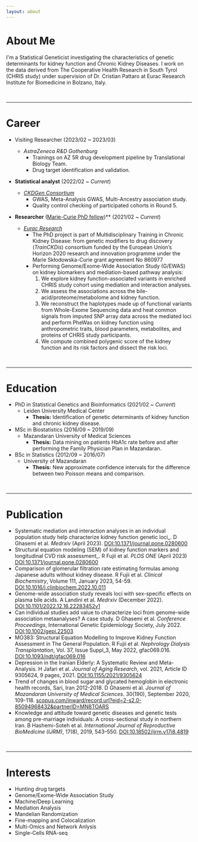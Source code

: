 ```yaml
---
layout: about 
---
```


# About Me
I'm a Statistical Geneticist investigating the characteristics of genetic determinants for kidney function and Chronic Kidney Diseases. I work on the data derived from The Cooperative Health Research in South Tyrol (CHRIS study) under supervision of Dr. Cristian Pattaro at Eurac Research Institute for Biomedicine in Bolzano, Italy. 

<br/>

---

# Career
* Visiting Researcher (2023/02 ~ 2023/03)
  * _AstraZeneca R&D Gothenburg_
    * Trainings on AZ 5R drug development pipeline by Translational Biology Team.
    * Drug target identification and validation.

* **Statistical analyst** (2022/02 ~ *Current*)
  * [_CKDGen Consortium_](http://ckdgen.imbi.uni-freiburg.de/)
    * GWAS, Meta-Analysis GWAS, Multi-Ancestry association study.
    * Quality control checking of participated cohorts in Round 5.

* **Researcher** ([Marie-Curie PhD fellow](https://www.trainckdis.eu/consortium/fellows/dariush-ghasemi))** (2021/02 ~ *Current*)
  * [_Eurac Research_](https://www.eurac.edu/en/people/dariush-ghasemi-semeskandeh)
    * The PhD project is part of Multidisciplinary Training in Chronic Kidney Disease: from genetic modifiers to drug discovery (_TrainCKDis_) consortium funded by the European Union’s Horizon 2020 research and innovation programme under the Marie Skłodowska-Curie grant agreement No 860977 
    * Performing Genome/Exome-Wide Association Study (G/EWAS) on kidney biomarkers and mediation-based pathway analysis:
      1. We explore kidney function-associated variants in enriched CHRIS study cohort using mediation and interaction analyses.
      2. We assess the associations across the bile-acid/proteome/metabolome and kidney function.
      3. We reconstruct the haplotypes made up of functional variants from Whole-Exome Sequencing data and heat common signals from imputed SNP array data across the mediated loci and perform PheWas on kidney function using anthropometric traits, blood parameters, metabolites, and proteins of CHRIS study participants.
      4. We compute combined polygenic score of the kidney function and its risk factors and dissect the risk loci.

<br/>

---

# Education
* PhD in Statistical Genetics and Bioinformatics (2021/02 ~ *Current*)
  * Leiden University Medical Center
    * **Thesis:** Identification of genetic determinants of kidney function and chronic kidney disease.
* MSc in Biostatistics (2016/09 ~ 2019/09)
  * Mazandaran University of Medical Sciences
    * **Thesis:** Data mining on patients HbA1c rate before and after performing the Family Physician Plan in Mazandaran.
* BSc in Statistics (2012/09 ~ 2016/07)
  * University of Mazandaran
    * **Thesis:** New approximate confidence intervals for the difference between two Poisson means and comparison. 

<br/>

---

# Publication
* Systematic mediation and interaction analyses in an individual population study help characterize kidney function genetic loci_. D Ghasemi et al. _Medrxiv_ (April 2023). [DOI:10.1371/journal.pone.0280600](10.1371/journal.pone.0280600)
* Structural equation modeling (SEM) of kidney function markers and longitudinal CVD risk assessment_. R Fujii et al. _PLOS ONE_ (April 2023) [DOI:10.1371/journal.pone.0280600](10.1371/journal.pone.0280600)
* Comparison of glomerular filtration rate estimating formulas among Japanese adults without kidney disease. R Fujii et al. _Clinical Biochemistry_, Volume 111, January 2023, 54-59. [DOI:10.1016/j.clinbiochem.2022.10.011](10.1016/j.clinbiochem.2022.10.011)
* Genome-wide association study reveals loci with sex-specific effects on plasma bile acids. A Landini et al. _Medrxiv_ (December 2022). [DOI:10.1101/2022.12.16.22283452v1](10.1101/2022.12.16.22283452v1)
* Can individual studies add value to characterize loci from genome-wide association metaanalyses? A case study. D Ghasemi et al. _Conference Proceedings_, International Genetic Epidemiology Society, July 2022. [DOI:10.1002/gepi.22503](10.1002/gepi.22503)
* MO383: Structural Equation Modelling to Improve Kidney Function Assessment in The General Population. R Fujii et al. _Nephrology Dialysis Transplantation_, Vol. 37, Issue Suppl_3, May 2022, gfac069.016. [DOI:10.1093/ndt/gfac069.016](10.1093/ndt/gfac069.016)
* Depression in the Iranian Elderly: A Systematic Review and Meta-Analysis. H Jafari et al. _Journal of Aging Research_, vol. 2021, Article ID 9305624, 9 pages, 2021. [DOI:10.1155/2021/9305624](10.1155/2021/9305624)
* Trend of changes in blood sugar and glycated hemoglobin in electronic health records, Sari, Iran 2012-2018. D Ghasemi et al. _Journal of Mazandaran University of Medical Sciences_. 30(190), September 2020, 109-118. [scopus.com/inward/record.url?eid=2-s2.0-85094968432&partnerID=MN8TOARS](http://www.scopus.com/inward/record.url?eid=2-s2.0-85094968432&partnerID=MN8TOARS)
* Knowledge and attitude toward genetic diseases and genetic tests among pre-marriage individuals: A cross-sectional study in northern Iran. B Hashemi-Soteh et al. _International Journal of Reproductive BioMedicine (IJRM)_, 17(8), 2019, 543–550. [DOI:10.18502/ijrm.v17i8.4819](10.18502/ijrm.v17i8.4819)

<br/>

---

# Interests
- Hunting drug targets
- Genome/Exome-Wide Association Study
- Machine/Deep Learning
- Mediation Analysis
- Mandelian Randomization
- Fine-mapping and Colocalization  
- Multi-Omics and Network Anlysis
- Single-Cells RNA-seq
